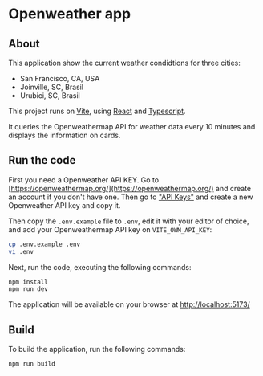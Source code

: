 # Openweather app

## About
This application show the current weather condidtions for three cities:
- San Francisco, CA, USA
- Joinville, SC, Brasil
- Urubici, SC, Brasil

This project runs on [Vite](https://vite.dev/), using [React](https://react.dev/) and [Typescript](https://react.dev/learn/typescript).

It queries the Openweathermap API for weather data every 10 minutes and displays the information on cards.

## Run the code
First you need a Openweather API KEY. Go to [https://openweathermap.org/](https://openweathermap.org/) and create an account if you don't have one. Then go to ["API Keys"](https://home.openweathermap.org/api_keys) and create a new Openweather API key and copy it.

Then copy the `.env.example` file to `.env`, edit it with your editor of choice, and add your Openweathermap API key on `VITE_OWM_API_KEY`:
```sh
cp .env.example .env
vi .env
```

Next, run the code, executing the following commands:
```sh
npm install
npm run dev
```

The application will be available on your browser at [http://localhost:5173/](http://localhost:5173/)

## Build
To build the application, run the following commands:
```sh
npm run build
```

